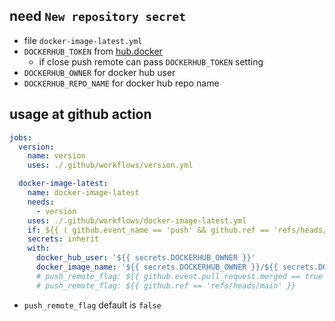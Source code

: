 ## need `New repository secret`

- file `docker-image-latest.yml`
- `DOCKERHUB_TOKEN` from [hub.docker](https://hub.docker.com/settings/security)
    - if close push remote can pass `DOCKERHUB_TOKEN` setting
- `DOCKERHUB_OWNER` for docker hub user
- `DOCKERHUB_REPO_NAME` for docker hub repo name

## usage at github action

```yml
jobs:
  version:
    name: version
    uses: ./.github/workflows/version.yml

  docker-image-latest:
    name: docker-image-latest
    needs:
      - version
    uses: ./.github/workflows/docker-image-latest.yml
    if: ${{ ( github.event_name == 'push' && github.ref == 'refs/heads/main' ) || ( github.base_ref == 'main' && github.event.pull_request.merged == true ) }}
    secrets: inherit
    with:
      docker_hub_user: '${{ secrets.DOCKERHUB_OWNER }}'
      docker_image_name: '${{ secrets.DOCKERHUB_OWNER }}/${{ secrets.DOCKERHUB_REPO_NAME }}'
      # push_remote_flag: ${{ github.event.pull_request.merged == true }}
      # push_remote_flag: ${{ github.ref == 'refs/heads/main' }}
```

- `push_remote_flag` default is `false`